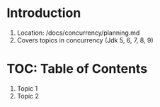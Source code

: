 # Introduction
1. Location: /docs/concurrency/planning.md
1. Covers topics in concurrency (Jdk 5, 6, 7, 8, 9) 

# TOC: Table of Contents
1. Topic 1
2. Topic 2 